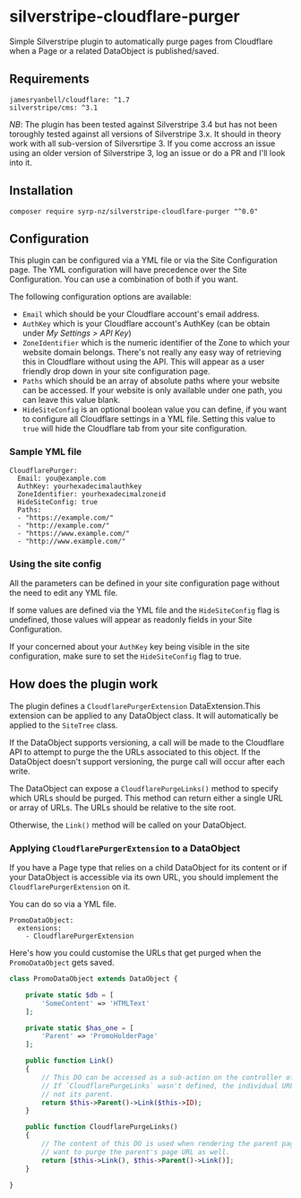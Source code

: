 # silverstripe-cloudflare-purger
Simple Silverstripe plugin to automatically purge pages from Cloudflare when a Page or a related DataObject is published/saved.

## Requirements
```
jamesryanbell/cloudflare: ^1.7
silverstripe/cms: ^3.1
```

_NB_: The plugin has been tested against Silverstripe 3.4 but has not been toroughly tested against all versions of Silverstripe 3.x. It should in theory work with all sub-version of Silversrtipe 3. If you come accross an issue using an older version of Silverstripe 3, log an issue or do a PR and I'll look into it.

## Installation
```
composer require syrp-nz/silverstripe-cloudlfare-purger "^0.0"
```

## Configuration
This plugin can be configured via a YML file or via the Site Configuration page. The YML configuration will have precedence over the Site Configuration. You can use a combination of both if you want.

The following configuration options are available:
* `Email` which should be your Cloudflare account's email address.
* `AuthKey` which is your Cloudflare account's AuthKey (can be obtain under _My Settings > API Key_)
* `ZoneIdentifier` which is the numeric identifier of the Zone to which your website domain belongs. There's not really any easy way of retrieving this in Cloudflare without using the API. This will appear as a user friendly drop down in your site configuration page.
* `Paths` which should be an array of absolute paths where your website can be accessed. If your website is only available under one path, you can leave this value blank.
* `HideSiteConfig` is an optional boolean value you can define, if you want to configure all Cloudflare settings in a YML file. Setting this value to `true` will hide the Cloudflare tab from your site configuration.

### Sample YML file
```YML
CloudflarePurger:
  Email: you@example.com
  AuthKey: yourhexadecimalauthkey
  ZoneIdentifier: yourhexadecimalzoneid
  HideSiteConfig: true
  Paths:
  - "https://example.com/"
  - "http://example.com/"
  - "https://www.example.com/"
  - "http://www.example.com/"
```

### Using the site config
All the parameters can be defined in your site configuration page without the need to edit any YML file.

If some values are defined via the YML file and the `HideSiteConfig` flag is undefined, those values will appear as readonly fields in your Site Configuration.

If your concerned about your `AuthKey` key being visible in the site configuration, make sure to set the `HideSiteConfig` flag to true.

## How does the plugin work
The plugin defines a `CloudflarePurgerExtension` DataExtension.This extension can be applied to any DataObject class. It will automatically be applied to the `SiteTree` class.

If the DataObject supports versioning, a call will be made to the Cloudflare API to attempt to purge the the URLs associated to this object. If the DataObject doesn't support versioning, the purge call will occur after each write.

The DataObject can expose a `CloudflarePurgeLinks()` method to specify which URLs should be purged. This method can return either a single URL or array of URLs. The URLs should be relative to the site root.

Otherwise, the `Link()` method will be called on your DataObject.

### Applying `CloudflarePurgerExtension` to a DataObject
If you have a Page type that relies on a child DataObject for its content or if your DataObject is accessible via its own URL, you should implement the `CloudflarePurgerExtension` on it.

You can do so via a YML file.

```YML
PromoDataObject:
  extensions:
    - CloudflarePurgerExtension
```

Here's how you could customise the URLs that get purged when the `PromoDataObject` gets saved.

```php
class PromoDataObject extends DataObject {

    private static $db = [
        'SomeContent' => 'HTMLText'
    ];

    private static $has_one = [
        'Parent' => 'PromoHolderPage'
    ];

    public function Link()
    {
        // This DO can be accessed as a sub-action on the controller of its parent page through its ID.
        // If `CloudflarePurgeLinks` wasn't defined, the individual URL of this DO would be purge, but
        // not its parent.
        return $this->Parent()->Link($this->ID);
    }

    public function CloudflarePurgeLinks()
    {
        // The content of this DO is used when rendering the parent page. So when this DO is saved, we
        // want to purge the parent's page URL as well.
        return [$this->Link(), $this->Parent()->Link()];
    }

}

```
